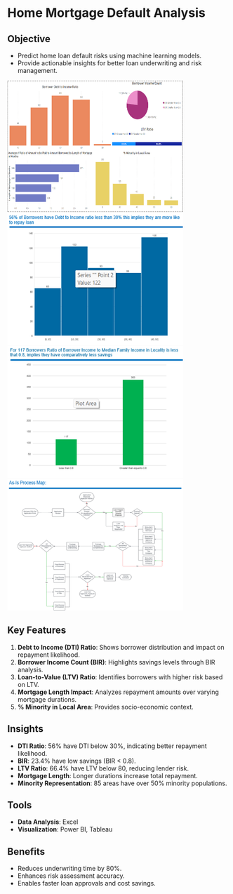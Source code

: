 # Home Mortgage Default Analysis

## Objective
- Predict home loan default risks using machine learning models.
- Provide actionable insights for better loan underwriting and risk management.
<img src="Images/Dashboard.png" width="400" height="300">

<img src="Images/DIR.png" width="400" height="300">

<img src="Images/BIR.png" width="400" height="300">

<img src="Images/Process Map.png" width="400" height="300">
  
## Key Features
1. **Debt to Income (DTI) Ratio**: Shows borrower distribution and impact on repayment likelihood.
2. **Borrower Income Count (BIR)**: Highlights savings levels through BIR analysis.
3. **Loan-to-Value (LTV) Ratio**: Identifies borrowers with higher risk based on LTV.
4. **Mortgage Length Impact**: Analyzes repayment amounts over varying mortgage durations.
5. **% Minority in Local Area**: Provides socio-economic context.

## Insights
- **DTI Ratio**: 56% have DTI below 30%, indicating better repayment likelihood.
- **BIR**: 23.4% have low savings (BIR < 0.8).
- **LTV Ratio**: 66.4% have LTV below 80, reducing lender risk.
- **Mortgage Length**: Longer durations increase total repayment.
- **Minority Representation**: 85 areas have over 50% minority populations.

## Tools
- **Data Analysis**: Excel
- **Visualization**: Power BI, Tableau

## Benefits
- Reduces underwriting time by 80%.
- Enhances risk assessment accuracy.
- Enables faster loan approvals and cost savings.
